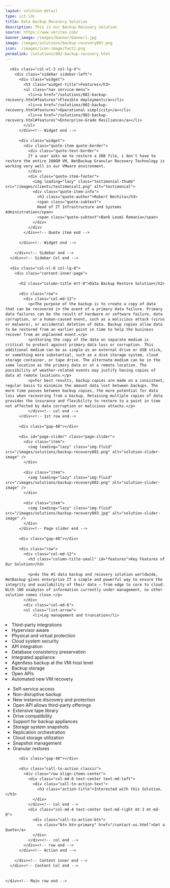 ```yaml
---
layout: solution-detail
type: ict-idc
title: Data Backup Recovery Solution
description: This is our Backup Recovery Solution
source: https://www.veritas.com/
banner_image: /images/banner/banner1.jpg
image: /images/solutions/backup-recovery001.png
icon:  /images/icon-image/fact1.png
permalink: /solutions/002-backup-recovery.html
---
```

<section id="main-container" class="main-container">
  <div class="container">
    <div class="row">

      <div class="col-xl-3 col-lg-4">
        <div class="sidebar sidebar-left">
          <div class="widget">
            <h3 class="widget-title">Features</h3>
            <ul class="nav service-menu">
              <li><a href="/solutions/002-backup-recovery.html#features">Flexible deployment</a></li>
              <li><a href="/solutions/002-backup-recovery.html#features">Operational simplicity</a></li>
              <li><a href="/solutions/002-backup-recovery.html#features">Enterprise-Grade Resilience</a></li>
			</ul>
          </div><!-- Widget end -->

          <div class="widget">
            <div class="quote-item quote-border">
              <div class="quote-text-border">
			  If a user asks me to restore a 2KB file, i don't have to restore the entire 200GM VM, NetBackup Granular Recovery Technology is working very well in our VMware environment.
			  </div>
              <div class="quote-item-footer">
                <img loading="lazy" class="testimonial-thumb" src="/images/clients/testimonial1.png" alt="testimonial">
                <div class="quote-item-info">
                  <h3 class="quote-author">Robert Nechita</h3>
                  <span class="quote-subtext">
                  Head of IT Infrastructure and Systems Administration</span>
				  <span class="quote-subtext">Bank Leumi Romania</span>
                </div>
              </div>
            </div><!-- Quote item end -->

          </div><!-- Widget end -->

        </div><!-- Sidebar end -->
      </div><!-- Sidebar Col end -->

      <div class="col-xl-8 col-lg-8">
        <div class="content-inner-page">

          <h2 class="column-title mrt-0">Data Backup Restore Solution</h2>

          <div class="row">
            <div class="col-md-12">
              <p>The purpose of the backup is to create a copy of data that can be recovered in the event of a primary data failure. Primary data failures can be the result of hardware or software failure, data corruption, or a human-caused event, such as a malicious attack (virus or malware), or accidental deletion of data. Backup copies allow data to be restored from an earlier point in time to help the business recover from an unplanned event.</p>
			  <p>Storing the copy of the data on separate medium is critical to protect against primary data loss or corruption. This additional medium can be as simple as an external drive or USB stick, or something more substantial, such as a disk storage system, cloud storage container, or tape drive. The alternate medium can be in the same location as the primary data or at a remote location. The possibility of weather-related events may justify having copies of data at remote locations.</p>
			  <p>For best results, backup copies are made on a consistent, regular basis to minimize the amount data lost between backups. The more time passes between backup copies, the more potential for data loss when recovering from a backup. Retaining multiple copies of data provides the insurance and flexibility to restore to a point in time not affected by data corruption or malicious attacks.</p>
			  </div><!-- col end -->
          </div><!-- 1st row end-->

          <div class="gap-40"></div>

          <div id="page-slider" class="page-slider">
            <div class="item">
              <img loading="lazy" class="img-fluid" src="/images/solutions/backup-recovery001.png" alt="solution-slider-image" />
            </div>

            <div class="item">
              <img loading="lazy" class="img-fluid" src="/images/solutions/backup-recovery002.png" alt="solution-slider-image" />
            </div>
			
			<div class="item">
              <img loading="lazy" class="img-fluid" src="/images/solutions/backup-recovery003.jpg" alt="solution-slider-image" />
            </div>
          </div><!-- Page slider end -->

          <div class="gap-40"></div>

          <div class="row">
            <div class="col-md-12">
              <h3 class="column-title-small" id="features">Key Features of Our Solution</h3>

              <p>As the #1 data backup and recovery solution worldwide, NetBackup gives enterprise IT a simple and powerful way to ensure the integrity and availability of their data – from edge to core to cloud. With 100 exabytes of information currently under management, no other solution comes close.</p>
			</div>
			<div class="col-md-6">
			<ul class="list-arrow">
                <li>Log management and truncation</li>
<li>Third-party integrations</li>
<li>Hypervisor aware</li>
<li>Physical and virtual protection</li>
<li>Cloud system security</li>
<li>API integration</li>
<li>Database consistency preservation</li>
<li>Integrated appliance</li>
<li>Agentless backup at the VM-host level</li>
<li>Backup storage</li>
<li>Open APIs</li>
<li>Automated new VM recovery</li>
              </ul>
			</div>
						<div class="col-md-6">
			<ul class="list-arrow">
<li>Self-service access</li>
<li>Non-disruptive backup</li>
<li>New instance discovery and protection</li>
<li>Open API allows third-party offerings</li>
<li>Extensive tape library</li>
<li>Drive compatibility</li>
<li>Support for backup appliances</li>
<li>Storage system snapshots</li>
<li>Replication orchestration</li>
<li>Cloud storage utilization</li>
<li>Snapshot management</li>
<li>Granular restores</li>
              </ul>
			</div>
          </div>
          <!--2nd row end -->

          <div class="gap-40"></div>

          <div class="call-to-action classic">
            <div class="row align-items-center">
              <div class="col-md-8 text-center text-md-left">
                <div class="call-to-action-text">
                  <h3 class="action-title">Interested with this Solution.</h3>
                </div>
              </div><!-- Col end -->
              <div class="col-md-4 text-center text-md-right mt-3 mt-md-0">
                <div class="call-to-action-btn">
                  <a class="btn btn-primary" href="/contact-us.html">Get a Quote</a>
                </div>
              </div><!-- col end -->
            </div><!-- row end -->
          </div><!-- Action end -->

        </div><!-- Content inner end -->
      </div><!-- Content Col end -->


    </div><!-- Main row end -->
  </div><!-- Conatiner end -->
</section><!-- Main container end -->
